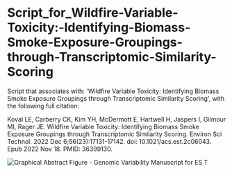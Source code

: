 # Script_for_Wildfire-Variable-Toxicity:-Identifying-Biomass-Smoke-Exposure-Groupings-through-Transcriptomic-Similarity-Scoring

Script that associates with: 'Wildfire Variable Toxicity: Identifying Biomass Smoke Exposure Groupings through Transcriptomic Similarity Scoring', with the following full citation:

Koval LE, Carberry CK, Kim YH, McDermott E, Hartwell H, Jaspers I, Gilmour MI, Rager JE. Wildfire Variable Toxicity: Identifying Biomass Smoke Exposure Groupings through Transcriptomic Similarity Scoring. Environ Sci Technol. 2022 Dec 6;56(23):17131-17142. doi: 10.1021/acs.est.2c06043. Epub 2022 Nov 18. PMID: 36399130.

![Graphical Abstract Figure - Genomic Variability Manuscript for ES T](https://user-images.githubusercontent.com/72747901/206912921-59aebe6a-2e60-4727-85c3-ae014695d180.jpg)
